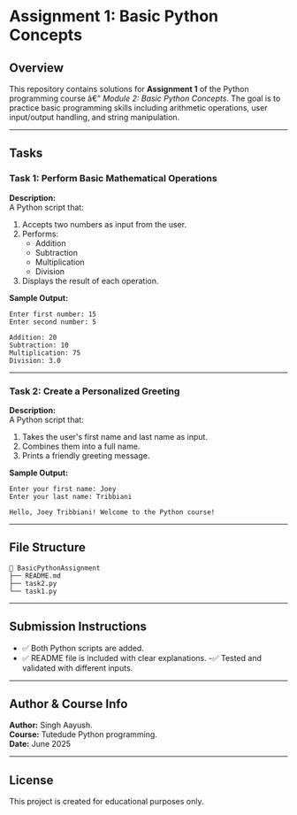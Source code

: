 
# Assignment 1: Basic Python Concepts

## Overview

This repository contains solutions for **Assignment 1** of the Python programming course â€“ *Module 2: Basic Python Concepts*. The goal is to practice basic programming skills including arithmetic operations, user input/output handling, and string manipulation.

---

## Tasks

### Task 1: Perform Basic Mathematical Operations

**Description:**  
A Python script that:
1. Accepts two numbers as input from the user.
2. Performs:
   - Addition
   - Subtraction
   - Multiplication
   - Division
3. Displays the result of each operation.

**Sample Output:**
```
Enter first number: 15
Enter second number: 5

Addition: 20
Subtraction: 10
Multiplication: 75
Division: 3.0
```

---

###  Task 2: Create a Personalized Greeting

**Description:**  
A Python script that:
1. Takes the user's first name and last name as input.
2. Combines them into a full name.
3. Prints a friendly greeting message.

**Sample Output:**
```
Enter your first name: Joey
Enter your last name: Tribbiani

Hello, Joey Tribbiani! Welcome to the Python course!
```

---

## File Structure

```
📁 BasicPythonAssignment
├── README.md
├── task2.py
└── task1.py
```

---

## Submission Instructions

- ✅️ Both Python scripts are added.
- ✅️ README file is included with clear explanations.
 -✅️  Tested and validated with different inputs.


---

## Author & Course Info

**Author:** Singh Aayush.            
 **Course:** Tutedude Python programming.                         
 **Date:** June 2025

---

## License

This project is created for educational purposes only.
